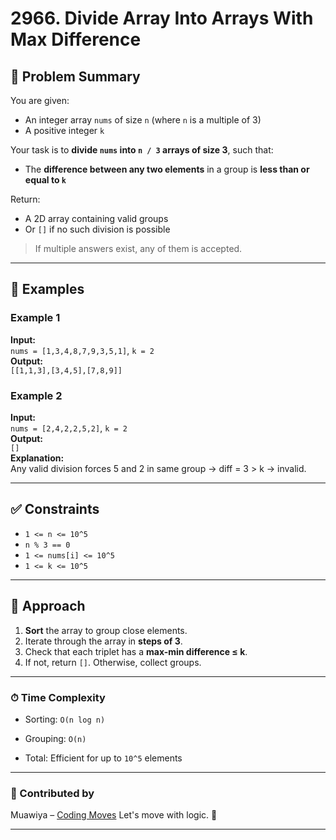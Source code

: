 # 2966. Divide Array Into Arrays With Max Difference

## 🧠 Problem Summary

You are given:
- An integer array `nums` of size `n` (where `n` is a multiple of 3)
- A positive integer `k`

Your task is to **divide `nums` into `n / 3` arrays of size 3**, such that:

- The **difference between any two elements** in a group is **less than or equal to `k`**

Return:
- A 2D array containing valid groups
- Or `[]` if no such division is possible

> If multiple answers exist, any of them is accepted.

---

## 🧪 Examples

### Example 1
**Input:**  
`nums = [1,3,4,8,7,9,3,5,1]`, `k = 2`  
**Output:**  
`[[1,1,3],[3,4,5],[7,8,9]]`

### Example 2
**Input:**  
`nums = [2,4,2,2,5,2]`, `k = 2`  
**Output:**  
`[]`  
**Explanation:**  
Any valid division forces 5 and 2 in same group → diff = 3 > k → invalid.

---

## ✅ Constraints

- `1 <= n <= 10^5`
- `n % 3 == 0`
- `1 <= nums[i] <= 10^5`
- `1 <= k <= 10^5`

---

## 🧩 Approach

1. **Sort** the array to group close elements.
2. Iterate through the array in **steps of 3**.
3. Check that each triplet has a **max-min difference ≤ k**.
4. If not, return `[]`. Otherwise, collect groups.

---
### ⏱ Time Complexity
  + Sorting: `O(n log n)`
  
  + Grouping: `O(n)`
  
  + Total: Efficient for up to `10^5` elements

----

### 🙌 Contributed by
Muawiya – [Coding Moves](https://www.youtube.com/@Coding_Moves)
Let's move with logic. 🚀

---
